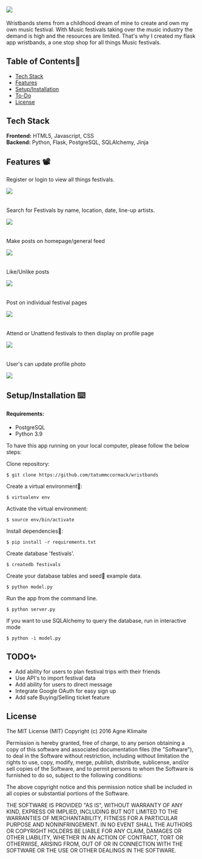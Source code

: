 # <img src="/static/wristbandslogo.png">

Wristbands stems from a childhood dream of mine to create and own my own music festival. With Music festivals taking over the music industry the demand is high and the resources are limited. That's why I created my flask app wristbands, a one stop shop for all things Music festivals. 

## Table of Contents🐛

* [Tech Stack](#tech-stack)
* [Features](#features)
* [Setup/Installation](#installation)
* [To-Do](#future)
* [License](#license)

## <a name="tech-stack"></a>Tech Stack

__Frontend:__ HTML5, Javascript, CSS <br/>
__Backend:__ Python, Flask, PostgreSQL, SQLAlchemy, Jinja<br/>

## <a name="features"></a>Features 📽

Register or login to view all things festivals.  
  
![](https://github.com/tatummccormack/wristbands/blob/main/static/readmeimg/LOGIN%3ACREATE.gif)
<br/><br/><br/>
Search for Festivals by name, location, date, line-up artists. 
  
![](https://github.com/tatummccormack/wristbands/blob/main/static/readmeimg/SEARCH.gif)
<br/><br/><br/>
Make posts on homepage/general feed
  
![](https://github.com/tatummccormack/wristbands/blob/main/static/readmeimg/HOMEPOST.gif)
<br/><br/><br/>
Like/Unlike posts
  
![](https://github.com/tatummccormack/wristbands/blob/main/static/readmeimg/LIKES.gif)
<br/><br/><br/>
Post on individual festival pages 
  
![](https://github.com/tatummccormack/wristbands/blob/main/static/readmeimg/FESTPOST.gif)
<br/><br/><br/>
Attend or Unattend festivals to then display on profile page

![](https://github.com/tatummccormack/wristbands/blob/main/static/readmeimg/ATTEND.gif)
<br/><br/><br/>
User's can update profile photo

![](https://github.com/tatummccormack/wristbands/blob/main/static/readmeimg/PROFILE.gif)




## <a name="installation"></a>Setup/Installation ⌨️

#### Requirements:

- PostgreSQL
- Python 3.9


To have this app running on your local computer, please follow the below steps:

Clone repository:
```
$ git clone https://github.com/tatummccormack/wristbands
```
Create a virtual environment🔮:
```
$ virtualenv env
```
Activate the virtual environment:
```
$ source env/bin/activate
```
Install dependencies🔗:
```
$ pip install -r requirements.txt
```

Create database 'festivals'.
```
$ createdb festivals
```
Create your database tables and seed🌱 example data.
```
$ python model.py
```
Run the app from the command line.
```
$ python server.py
```
If you want to use SQLAlchemy to query the database, run in interactive mode
```
$ python -i model.py
```

## <a name="future"></a>TODO✨
* Add ability for users to plan festival trips with their friends
* Use API's to import festival data 
* Add ability for users to direct message 
* Integrate Google OAuth for easy sign up
* Add safe Buying/Selling ticket feature

## <a name="license"></a>License

The MIT License (MIT)
Copyright (c) 2016 Agne Klimaite 

Permission is hereby granted, free of charge, to any person obtaining a copy of
this software and associated documentation files (the "Software"), to deal in
the Software without restriction, including without limitation the rights to
use, copy, modify, merge, publish, distribute, sublicense, and/or sell copies
of the Software, and to permit persons to whom the Software is furnished to do
so, subject to the following conditions:

The above copyright notice and this permission notice shall be included in all
copies or substantial portions of the Software.

THE SOFTWARE IS PROVIDED "AS IS", WITHOUT WARRANTY OF ANY KIND, EXPRESS OR
IMPLIED, INCLUDING BUT NOT LIMITED TO THE WARRANTIES OF MERCHANTABILITY,
FITNESS FOR A PARTICULAR PURPOSE AND NONINFRINGEMENT. IN NO EVENT SHALL THE
AUTHORS OR COPYRIGHT HOLDERS BE LIABLE FOR ANY CLAIM, DAMAGES OR OTHER
LIABILITY, WHETHER IN AN ACTION OF CONTRACT, TORT OR OTHERWISE, ARISING FROM,
OUT OF OR IN CONNECTION WITH THE SOFTWARE OR THE USE OR OTHER DEALINGS IN THE
SOFTWARE.